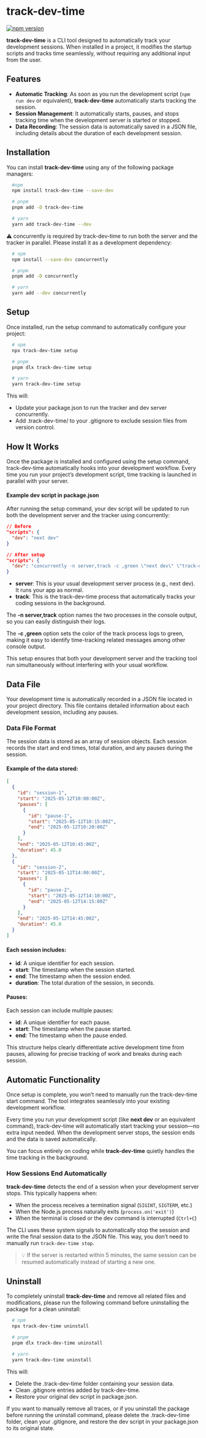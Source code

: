 # track-dev-time

[![npm version](https://img.shields.io/npm/v/track-dev-time.svg)](https://www.npmjs.com/package/track-dev-time)

**track-dev-time** is a CLI tool designed to automatically track your development sessions. When installed in a project, it modifies the startup scripts and tracks time seamlessly, without requiring any additional input from the user.

## Features

- **Automatic Tracking**: As soon as you run the development script (`npm run dev` or equivalent), **track-dev-time** automatically starts tracking the session.
- **Session Management**: It automatically starts, pauses, and stops tracking time when the development server is started or stopped.
- **Data Recording**: The session data is automatically saved in a JSON file, including details about the duration of each development session.

## Installation

You can install **track-dev-time** using any of the following package managers:

```bash
  #npm
  npm install track-dev-time --save-dev

  # pnpm
  pnpm add -D track-dev-time

  # yarn
  yarn add track-dev-time --dev
```

⚠️ concurrently is required by track-dev-time to run both the server and the tracker in parallel. Please install it as a development dependency:

```bash
  # npm
  npm install --save-dev concurrently

  # pnpm
  pnpm add -D concurrently

  # yarn
  yarn add --dev concurrently
```

## Setup

Once installed, run the setup command to automatically configure your project:

```bash
  # npm
  npx track-dev-time setup

  # pnpm
  pnpm dlx track-dev-time setup

  # yarn
  yarn track-dev-time setup
```

This will:

- Update your package.json to run the tracker and dev server concurrently.
- Add .track-dev-time/ to your .gitignore to exclude session files from version control.

## How It Works

Once the package is installed and configured using the setup command, track-dev-time automatically hooks into your development workflow. Every time you run your project’s development script, time tracking is launched in parallel with your server.

#### Example dev script in package.json

After running the setup command, your dev script will be updated to run both the development server and the tracker using concurrently:

```json
// Before
"scripts": {
  "dev": "next dev"
}

// After setup
"scripts": {
  "dev": "concurrently -n server,track -c ,green \"next dev\" \"track-dev-time start\""
}
```

- **server**: This is your usual development server process (e.g., next dev). It runs your app as normal.
- **track**: This is the track-dev-time process that automatically tracks your coding sessions in the background.

The **-n server,track** option names the two processes in the console output, so you can easily distinguish their logs.

The **-c ,green** option sets the color of the track process logs to green, making it easy to identify time-tracking related messages among other console output.

This setup ensures that both your development server and the tracking tool run simultaneously without interfering with your usual workflow.

## Data File

Your development time is automatically recorded in a JSON file located in your project directory. This file contains detailed information about each development session, including any pauses.

### Data File Format

The session data is stored as an array of session objects. Each session records the start and end times, total duration, and any pauses during the session.

#### Example of the data stored:

```json
[
  {
    "id": "session-1",
    "start": "2025-05-12T10:00:00Z",
    "pauses": [
      {
        "id": "pause-1",
        "start": "2025-05-12T10:15:00Z",
        "end": "2025-05-12T10:20:00Z"
      }
    ],
    "end": "2025-05-12T10:45:00Z",
    "duration": 45.0
  },
  {
    "id": "session-2",
    "start": "2025-05-12T14:00:00Z",
    "pauses": [
      {
        "id": "pause-2",
        "start": "2025-05-12T14:10:00Z",
        "end": "2025-05-12T14:15:00Z"
      }
    ],
    "end": "2025-05-12T14:45:00Z",
    "duration": 45.0
  }
]
```

#### Each session includes:

- **id**: A unique identifier for each session.
- **start**: The timestamp when the session started.
- **end**: The timestamp when the session ended.
- **duration**: The total duration of the session, in seconds.

#### Pauses:

Each session can include multiple pauses:

- **id**: A unique identifier for each pause.
- **start**: The timestamp when the pause started.
- **end**: The timestamp when the pause ended.

This structure helps clearly differentiate active development time from pauses, allowing for precise tracking of work and breaks during each session.

## Automatic Functionality

Once setup is complete, you won’t need to manually run the track-dev-time start command. The tool integrates seamlessly into your existing development workflow.

Every time you run your development script (like **next dev** or an equivalent command), track-dev-time will automatically start tracking your session—no extra input needed. When the development server stops, the session ends and the data is saved automatically.

You can focus entirely on coding while **track-dev-time** quietly handles the time tracking in the background.

### How Sessions End Automatically

**track-dev-time** detects the end of a session when your development server stops. This typically happens when:

- When the process receives a termination signal (`SIGINT`, `SIGTERM`, etc.)
- When the Node.js process naturally exits (`process.on('exit')`)
- When the terminal is closed or the dev command is interrupted (`Ctrl+C`)

The CLI uses these system signals to automatically stop the session and write the final session data to the JSON file. This way, you don’t need to manually run `track-dev-time stop`.

> 💡 If the server is restarted within 5 minutes, the same session can be resumed automatically instead of starting a new one.

## Uninstall

To completely uninstall **track-dev-time** and remove all related files and modifications, please run the following command before uninstalling the package for a clean uninstall:

```bash
  # npm
  npx track-dev-time uninstall

  # pnpm
  pnpm dlx track-dev-time uninstall

  # yarn
  yarn track-dev-time uninstall
```

This will:

- Delete the .track-dev-time folder containing your session data.
- Clean .gitignore entries added by track-dev-time.
- Restore your original dev script in package.json.

If you want to manually remove all traces, or if you uninstall the package before running the uninstall command, please delete the .track-dev-time folder, clean your .gitignore, and restore the dev script in your package.json to its original state.
